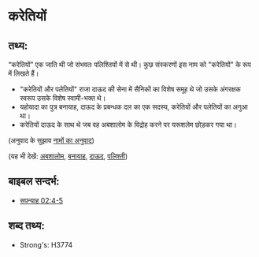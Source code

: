 # करेतियों #

## तथ्य: ##

“करेतियों” एक जाति थी जो संभवतः पलिश्तियों में से थी। कुछ संस्करणों इस नाम को "करेतियों" के रूप में लिखते हैं।

* "करेतियों और पलेतियों" राजा दाऊद की सेना में सैनिकों का विशेष समूह थे जो उसके अंगरक्षक स्वरूप उसके विशेष स्वामी-भक्त थे।
* यहोयादा का पुत्र बनायाह, दाऊद के प्रबन्धक दल का एक सदस्य, करेतियों और पलेतियों का अगुआ था।
* करेतियों दाऊद के साथ थे जब वह अबशालोम के विद्रोह करने पर यरूशलेम छोड़कर गया था।

(अनुवाद के सुझाव [नामों का अनुवाद](rc://hi/ta/man/translate/translate-names))

(यह भी देखें: [अबशालोम](../names/absalom.md), [बनायाह](../names/benaiah.md), [दाऊद](../names/david.md), [पलिश्ती](../names/philistines.md))

## बाइबल सन्दर्भ: ##

* [सपन्याह 02:4-5](rc://hi/tn/help/zep/02/04)

## शब्द तथ्य: ##

* Strong's: H3774
